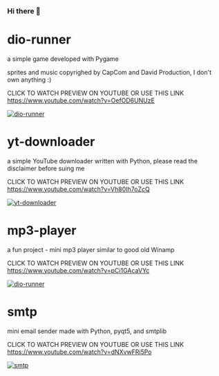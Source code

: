 ### Hi there 👋

<!--
**victorkrz/victorkrz** is a ✨ _special_ ✨ repository because its `README.md` (this file) appears on your GitHub profile.

Here are some ideas to get you started:

- 🔭 I’m currently working on ...
- 🌱 I’m currently learning ...
- 👯 I’m looking to collaborate on ...
- 🤔 I’m looking for help with ...
- 💬 Ask me about ...
- 📫 How to reach me: ...
- 😄 Pronouns: ...
- ⚡ Fun fact: ...
-->

# dio-runner

a simple game developed with Pygame

sprites and music copyrighed by CapCom and David Production, I don't own anything :)

CLICK TO WATCH PREVIEW ON YOUTUBE OR USE THIS LINK https://www.youtube.com/watch?v=OefOD6UNUzE

[![dio-runner](https://img.youtube.com/vi/OefOD6UNUzE/maxresdefault.jpg)](https://www.youtube.com/watch?v=OefOD6UNUzE)

# yt-downloader

a simple YouTube downloader written with Python, please read the disclaimer before suing me

CLICK TO WATCH PREVIEW ON YOUTUBE OR USE THIS LINK https://www.youtube.com/watch?v=Vh80Ih7oZcQ

[![yt-downloader](https://img.youtube.com/vi/Vh80Ih7oZcQ/maxresdefault.jpg)](https://www.youtube.com/watch?v=Vh80Ih7oZcQ)

# mp3-player

a fun project - mini mp3 player similar to good old Winamp

CLICK TO WATCH PREVIEW ON YOUTUBE OR USE THIS LINK https://www.youtube.com/watch?v=pCi1GAcaVYc

[![dio-runner](https://img.youtube.com/vi/pCi1GAcaVYc/maxresdefault.jpg)](https://www.youtube.com/watch?v=pCi1GAcaVYc)

# smtp

mini email sender made with Python, pyqt5, and smtplib

CLICK TO WATCH PREVIEW ON YOUTUBE OR USE THIS LINK https://www.youtube.com/watch?v=dNXvwFRi5Po

[![smtp](https://img.youtube.com/vi/dNXvwFRi5Po/maxresdefault.jpg)](https://www.youtube.com/watch?v=dNXvwFRi5Po)
